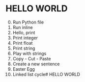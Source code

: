 # HELLO WORLD 

0. Run Python file
1. Run inline 
2. Hello, print
3. Print integer
4. Print float
5. Print string
6. Play with strings
7. Copy - Cut - Paste
8. Create a new sentence
9. Easter Egg 
10. Linked list cycle# HELLO WORLD
